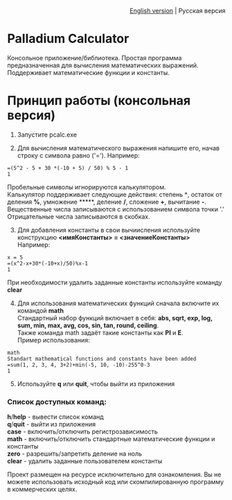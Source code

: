 <p align="right"><a href="README.md">English version</a> | Русская версия</p>

# Palladium Calculator
Консольное приложение/библиотека. Простая программа предназначенная для вычисления математических выражений. Поддерживает математические функции и константы.

# Принцип работы (консольная версия)
1. Запустите pcalc.exe

2. Для вычисления математического выражения напишите его, начав строку с символа равно ('=').
  Например:
  ```
  =(5^2 - 5 + 30 *(-10 + 5) / 50) % 5 - 1
  1
  ```
  Пробельные символы игнорируются калькулятором.  
  Калькулятор поддерживает следующие действия: степень **^**, остаток от деления **%**, умножение *****, деление **/**, сложение **+**, вычитание **-**.  
  Вещественные числа записываются с использованием символа точки '.'  
  Отрицательные числа записываются в скобках.  
  
3. Для добавления константы в свои вычиисления используйте конструкцию **<имяКонстанты> = <значениеКонстанты>**  
  Например:
  ```
  x = 5
  =(x^2-x+30*(-10+x)/50)%x-1
  1
  ```
  При необходимости удалить заданные константы используйте команду **clear**  
  
4. Для использования математических функций сначала включите их командой **math**  
  Стандартный набор функций включает в себя: **abs, sqrt, exp, log, sum, min, max, avg, cos, sin, tan, round, ceiling**.  
  Также команда math задаёт такие константы как **PI** и **E**.  
  Пример использования:  
  ```
  math
  Standart mathematical functions and constants have been added
  =sum(1, 2, 3, 4, 3+2)+min(-5, 10, -10)-255^0-3
  1
  ```
  
5. Используйте **q** или **quit**, чтобы выйти из приложения  
### Список доступных команд:  
  **h**/**help** - вывести список команд  
  **q**/**quit** - выйти из приложения  
  **case** - включить/отключить регистрозависимость  
  **math** - включить/отключить стандартные математические функции и константы  
  **zero** - разрешить/запретить деление на ноль  
  **clear** - удалить заданные пользователем константы  
  
Проект размещен на ресурсе исключительно для ознакомления. Вы не можете использовать исходный код или скомпилированную программу в коммерческих целях.
